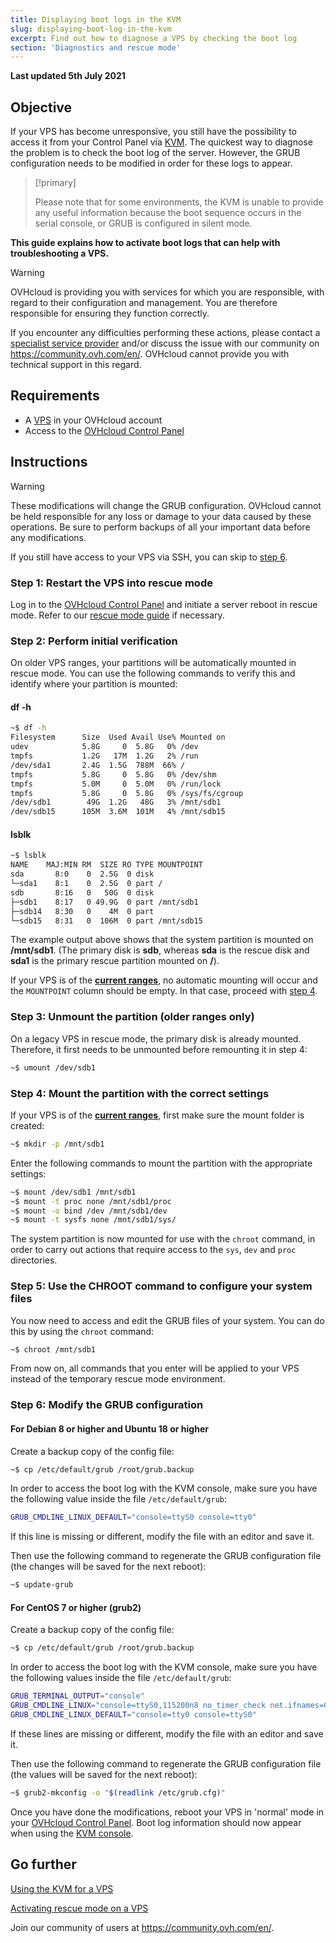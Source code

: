 ```yaml
---
title: Displaying boot logs in the KVM
slug: displaying-boot-log-in-the-kvm
excerpt: Find out how to diagnose a VPS by checking the boot log
section: 'Diagnostics and rescue mode'
---
```


**Last updated 5th July 2021**

## Objective

If your VPS has become unresponsive, you still have the possibility to access it from your Control Panel via [KVM](../use-kvm-for-vps/). The quickest way to diagnose the problem is to check the boot log of the server. However, the GRUB configuration needs to be modified in order for these logs to appear. 

> [!primary]
>
> Please note that for some environments, the KVM is unable to provide any useful information because the boot sequence occurs in the serial console, or GRUB is configured in silent mode.
>

**This guide explains how to activate boot logs that can help with troubleshooting a VPS.**

> [!warning]
>OVHcloud is providing you with services for which you are responsible, with regard to their configuration and management. You are therefore responsible for ensuring they function correctly.
>
>If you encounter any difficulties performing these actions, please contact a [specialist service provider](https://partner.ovhcloud.com/en-sg/directory/) and/or discuss the issue with our community on https://community.ovh.com/en/. OVHcloud cannot provide you with technical support in this regard.
>

## Requirements

- A [VPS](https://www.ovhcloud.com/en-sg/vps/) in your OVHcloud account
- Access to the [OVHcloud Control Panel](https://ca.ovh.com/auth/?action=gotomanager&from=https://www.ovh.com/sg/&ovhSubsidiary=sg)


## Instructions

> [!warning]
>
> These modifications will change the GRUB configuration. OVHcloud cannot be held responsible for any loss or damage to your data caused by these operations. Be sure to perform backups of all your important data before any modifications.
>

If you still have access to your VPS via SSH, you can skip to [step 6](#step6).

### Step 1: Restart the VPS into rescue mode

Log in to the [OVHcloud Control Panel](https://ca.ovh.com/auth/?action=gotomanager&from=https://www.ovh.com/sg/&ovhSubsidiary=sg) and initiate a server reboot in rescue mode. Refer to our [rescue mode guide](../rescue/) if necessary.

### Step 2: Perform initial verification

On older VPS ranges, your partitions will be automatically mounted in rescue mode. You can use the following commands to verify this and identify where your partition is mounted:

#### **df -h**

```sh
~$ df -h
Filesystem      Size  Used Avail Use% Mounted on
udev            5.8G     0  5.8G   0% /dev
tmpfs           1.2G   17M  1.2G   2% /run
/dev/sda1       2.4G  1.5G  788M  66% /
tmpfs           5.8G     0  5.8G   0% /dev/shm
tmpfs           5.0M     0  5.0M   0% /run/lock
tmpfs           5.8G     0  5.8G   0% /sys/fs/cgroup
/dev/sdb1        49G  1.2G   48G   3% /mnt/sdb1
/dev/sdb15      105M  3.6M  101M   4% /mnt/sdb15
```

#### **lsblk**

```sh
~$ lsblk
NAME    MAJ:MIN RM  SIZE RO TYPE MOUNTPOINT
sda       8:0    0  2.5G  0 disk
└─sda1    8:1    0  2.5G  0 part /
sdb       8:16   0   50G  0 disk
├─sdb1    8:17   0 49.9G  0 part /mnt/sdb1
├─sdb14   8:30   0    4M  0 part
└─sdb15   8:31   0  106M  0 part /mnt/sdb15
```

The example output above shows that the system partition is mounted on **/mnt/sdb1**. (The primary disk is **sdb**, whereas **sda** is the rescue disk and **sda1** is the primary rescue partition mounted on **/**).

If your VPS is of the [**current ranges**](https://www.ovhcloud.com/en-sg/vps/), no automatic mounting will occur and the `MOUNTPOINT` column should be empty. In that case, proceed with [step 4](#step4).


### Step 3: Unmount the partition (older ranges only)

On a legacy VPS in rescue mode, the primary disk is already mounted. Therefore, it first needs to be unmounted before remounting it in step 4:

```sh
~$ umount /dev/sdb1
```

### Step 4: Mount the partition with the correct settings <a name="step4"></a>

If your VPS is of the [**current ranges**](https://www.ovhcloud.com/en-sg/vps/), first make sure the mount folder is created:

```sh
~$ mkdir -p /mnt/sdb1
```

Enter the following commands to mount the partition with the appropriate settings:

```sh
~$ mount /dev/sdb1 /mnt/sdb1
~$ mount -t proc none /mnt/sdb1/proc
~$ mount -o bind /dev /mnt/sdb1/dev
~$ mount -t sysfs none /mnt/sdb1/sys/
```

The system partition is now mounted for use with the `chroot` command, in order to carry out actions that require access to the `sys`, `dev` and `proc` directories.

### Step 5: Use the CHROOT command to configure your system files

You now need to access and edit the GRUB files of your system. You can do this by using the `chroot` command:

```sh
~$ chroot /mnt/sdb1
```

From now on, all commands that you enter will be applied to your VPS instead of the temporary rescue mode environment.

### Step 6: Modify the GRUB configuration <a name="step6"></a>

#### **For Debian 8 or higher and Ubuntu 18 or higher**

Create a backup copy of the config file:

```sh
~$ cp /etc/default/grub /root/grub.backup
```

In order to access the boot log with the KVM console, make sure you have the following value inside the file `/etc/default/grub`:

```sh
GRUB_CMDLINE_LINUX_DEFAULT="console=ttyS0 console=tty0"
```

If this line is missing or different, modify the file with an editor and save it.

Then use the following command to regenerate the GRUB configuration file (the changes will be saved for the next reboot):

```sh
~$ update-grub
```

#### **For CentOS 7 or higher (grub2)**

Create a backup copy of the config file:

```sh
~$ cp /etc/default/grub /root/grub.backup
```

In order to access the boot log with the KVM console, make sure you have the following values inside the file `/etc/default/grub`:

```sh
GRUB_TERMINAL_OUTPUT="console"
GRUB_CMDLINE_LINUX="console=ttyS0,115200n8 no_timer_check net.ifnames=0 crashkernel=auto rhgb"
GRUB_CMDLINE_LINUX_DEFAULT="console=tty0 console=ttyS0"
```

If these lines are missing or different, modify the file with an editor and save it.

Then use the following command to regenerate the GRUB configuration file (the values will be saved for the next reboot):

```sh
~$ grub2-mkconfig -o "$(readlink /etc/grub.cfg)"
```

Once you have done the modifications, reboot your VPS in 'normal' mode in your [OVHcloud Control Panel](https://ca.ovh.com/auth/?action=gotomanager&from=https://www.ovh.com/sg/&ovhSubsidiary=sg). Boot log information should now appear when using the [KVM console](../use-kvm-for-vps/).


## Go further

[Using the KVM for a VPS](../use-kvm-for-vps/)

[Activating rescue mode on a VPS](../rescue/)

Join our community of users at <https://community.ovh.com/en/>.
